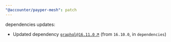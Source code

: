 ```yaml
---
"@accounter/payper-mesh": patch
---
```

dependencies updates:
  - Updated dependency [`graphql@16.11.0` ↗︎](https://www.npmjs.com/package/graphql/v/16.11.0) (from `16.10.0`, in `dependencies`)

